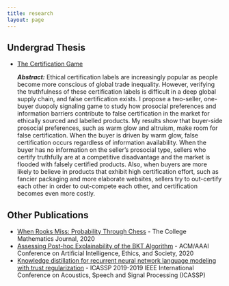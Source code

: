 ```yaml
---
title: research
layout: page
---
```


<h2> Undergrad Thesis</h2>
<ul>
<li><a href="{{ site.url }}/assets/images/HaoyuSheng_Thesis_Final.pdf">The Certification Game </a>
<p><b><i>Abstract:</i></b> Ethical certification labels are increasingly popular as people become more conscious of global trade inequality. However, verifying the truthfulness of these certification labels is difficult in a deep global supply chain, and false certification exists. I propose a two-seller, one-buyer duopoly signaling game to study how prosocial preferences and information barriers contribute to false certification in the market for ethically sourced and labelled products. My results show that buyer-side prosocial preferences, such as warm glow and altruism, make room for false certification. When the buyer is driven by warm glow, false certification occurs regardless of information availability. When the buyer has no information on the seller’s prosocial type, sellers who certify truthfully are at a competitive disadvantage and the market is flooded with falsely certified products. Also, when buyers are more likely to believe in products that exhibit high certification effort, such as fancier packaging and more elaborate websites, sellers try to out-certify each other in order to out-compete each other, and certification becomes even more costly.</p></li>
</ul>

<h2>Other Publications</h2>


<ul>
	<li><a href="https://doi.org/10.1080/07468342.2021.1886774">When Rooks Miss: Probability Through Chess</a> - The College Mathematics Journal, 2020</li>
    <li><a href="https://doi.org/10.1145/3375627.3375856">Assessing Post-hoc Explainability of the BKT Algorithm</a> - ACM/AAAI Conference on Artificial Intelligence, Ethics, and Society, 2020</li>
	<li><a href="https://doi.org/10.1109/ICASSP.2019.8683533">Knowledge distillation for recurrent neural network language modeling with trust regularization</a> - ICASSP 2019-2019 IEEE International Conference on Acoustics, Speech and Signal Processing (ICASSP)</li>

</ul>
